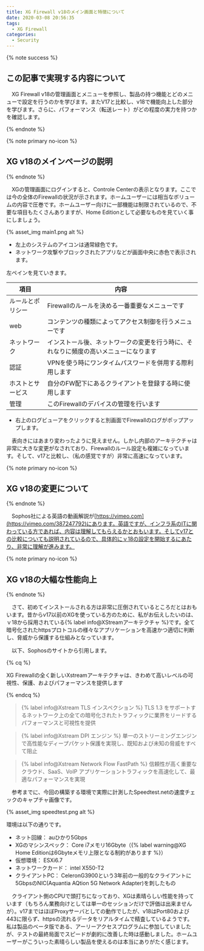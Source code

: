 ```yaml
---
title: XG Firewall v18のメイン画面と特徴について
date: 2020-03-08 20:56:35
tags:
  - XG Firewall
categories:
  - Security
---
```

{% note success  %}

## この記事で実現する内容について

　XG Firewall v18の管理画面とメニューを参照し、製品の持つ機能とどのメニューで設定を行うのかを学びます。またV17と比較し、v18で機能向上した部分を学びます。さらに、パフォーマンス（転送レート）がどの程度の実力を持つかを確認します。

{% endnote %}
<!-- more -->
{% note primary no-icon %}

## XG v18のメインページの説明

{% endnote %}

 　XGの管理画面にログインすると、Controle Centerの表示となります。ここでは今の全体のFirewallの状況が示されます。ホームユーザーには相当なボリュームの内容で圧巻です。ホームユーザー向けに一部機能は制限されているので、不要な項目もたくさんありますが、Home Editionとして必要なものを見ていく事にしましょう。

{% asset_img main1.png alt %}

- 左上のシステムのアイコンは通常緑色です。
- ネットワーク攻撃やブロックされたアプリなどが画面中央に赤色で表示されます。

左ペインを見ていきます。

| 項目             | 内容                                                                                 |
| ---------------- | ------------------------------------------------------------------------------------ |
| ルールとポリシー | Firewallのルールを決める一番重要なメニューです                                       |
| web              | コンテンツの種類によってアクセス制御を行うメニューです                               |
| ネットワーク     | インストール後、ネットワークの変更を行う時に、それなりに頻度の高いメニューになります |
| 認証             | VPNを使う時にワンタイムパスワードを併用する際利用します                              |
| ホストとサービス | 自分のFW配下にあるクライアントを登録する時に使用します                               |
| 管理             | このFirewallのデバイスの管理を行います                                               |

- 右上のログビューアをクリックすると別画面でFirewallのログがポップアップします。

 　表向きにはあまり変わったように見えません。しかし内部のアーキテクチャは非常に大きな変更がなされており、Firewallのルール設定も複雑になっています。そして、v17と比較し、（私の感覚ですが）非常に高速になっています。

{% note primary no-icon %}

## XG v18の変更について

{% endnote %}

　Sophos社による英語の動画解説が[https://vimeo.com](https://vimeo.com/387247792)にあります。英語ですが、インフラ系のITに関わっている方であれば、内容は理解してもらえるかとおもいます。そしてv17との比較についても説明されているので、具体的にｖ18の設定を開始するにあたり、非常に理解が進みます。

{% note primary no-icon %}

## XG v18の大幅な性能向上

{% endnote %}

　さて、初めてインストールされる方は非常に圧倒されているところだとはおもいます。昔からv17以前のXGを使っている方のために、私がお伝えしたいのは、ｖ18から採用されている{% label info@XStreamアーキテクチャ %}です。全て暗号化されたhttpsプロトコルの様々なアプリケーションを高速かつ適切に判断し、脅威から保護する仕組みとなっています。

　以下、Sophosのサイトから引用します。

{% cq %} 

XG Firewallの全く新しいXstreamアーキテクチャは、きわめて高いレベルの可視性、保護、およびパフォーマンスを提供します

{% endcq %} 

>{% label info@Xstream  TLS インスペクション %}
>TLS 1.3 をサポートするネットワーク上の全ての暗号化されたトラフィックに業界をリードするパフォーマンスと可視性を提供

>{% label info@Xstream  DPI エンジン %}
>単一のストリーミングエンジンで高性能なディープパケット保護を実現し、既知および未知の脅威をすべて阻止

>{% label info@Xstream  Network Flow FastPath %}
>信頼性が高く重要なクラウド、SaaS、VoIP アプリケーショントラフィックを高速化して、最適なパフォーマンスを実現

　参考までに、今回の構築する環境で実際に計測したSpeedtest.netの速度チェックのキャプチャ画像です。

{% asset_img speedtest.png alt %}

環境は以下の通りです。

- ネット回線： auひかり5Gbps
- XGのマシンスペック： Core i7メモリ16Gbyte（{% label warning@XG Home Editionは6Gbyteメモリ上限となる制約があります %}）
- 仮想環境： ESXi6.7
- ネットワークカード： intel X550-T2
- クライアントPC： CeleronG3900という3年前の一般的なクライアントに5GbpsのNIC(Aquantia AQtion 5G Network Adapter)を刺したもの

　クライアント側のCPUで頭打ちになっており、XGは素晴らしい性能を持っています（もちろん業務向けとしては単一のセッションだけで評価は出来ませんが）。v17まではほぼProxyサーバとしての動作でしたが、v18はPort80および443に限らず、httpsの流れるデータをリアルタイムで精査しているようです。私は製品のベータ版である、アーリーアクセスプログラムに参加していましたが、テストの最終局面でスピードが劇的に改善した時は感動しました。ホームユーザーがこういった素晴らしい製品を使えるのは本当にありがたく感じます。
